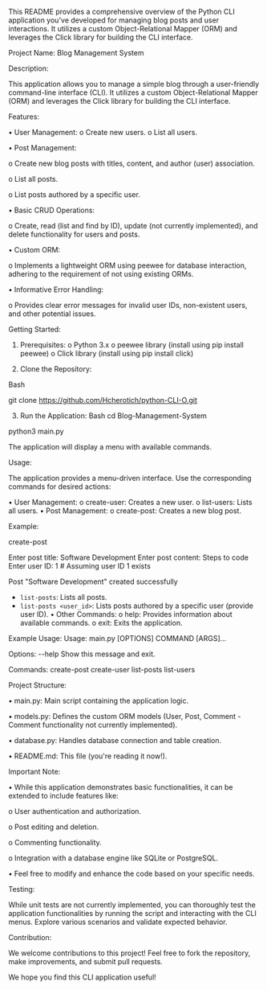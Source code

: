 This README provides a comprehensive overview of the Python CLI application you've developed for managing blog posts and user interactions. 
It utilizes a custom Object-Relational Mapper (ORM) and leverages the Click library for building the CLI interface.


Project Name: Blog Management System

Description:

This application allows you to manage a simple blog through a user-friendly command-line interface (CLI). 
It utilizes a custom Object-Relational Mapper (ORM) and leverages the Click library for building the CLI interface.

Features:

•	User Management: 
o	Create new users.
o	List all users.

•	Post Management: 

o	Create new blog posts with titles, content, and author (user) association.

o	List all posts.

o	List posts authored by a specific user.

•	Basic CRUD Operations: 

o	Create, read (list and find by ID), update (not currently implemented), and delete functionality for users and posts.

•	Custom ORM: 

o	Implements a lightweight ORM using peewee for database interaction, adhering to the requirement of not using existing ORMs.

•	Informative Error Handling: 

o	Provides clear error messages for invalid user IDs, non-existent users, and other potential issues.

Getting Started:

1.	Prerequisites:
o	Python 3.x
o	peewee library (install using pip install peewee)
o	Click library (install using pip install click)

2.	Clone the Repository:

Bash

git clone https://github.com/Hcherotich/python-CLI-O.git

3.	Run the Application:
	Bash
cd Blog-Management-System

python3 main.py

The application will display a menu with available commands.

Usage:

The application provides a menu-driven interface. Use the corresponding commands for desired actions:

•	User Management: 
o	create-user: Creates a new user.
o	list-users: Lists all users.
•	Post Management: 
o	create-post: Creates a new blog post. 

Example:

create-post

Enter post title: Software Development
Enter post content: Steps to code
Enter user ID: 1  # Assuming user ID 1 exists

Post "Software Development" created successfully
* `list-posts`: Lists all posts.
* `list-posts <user_id>`: Lists posts authored by a specific user (provide user ID).
•	Other Commands: 
o	help: Provides information about available commands.
o	exit: Exits the application.

Example Usage:
Usage: main.py [OPTIONS] COMMAND [ARGS]...

Options:
  --help  Show this message and exit.

Commands:
  create-post
  create-user
  list-posts
  list-users

Project Structure:

•	main.py: Main script containing the application logic.

•	models.py: Defines the custom ORM models (User, Post, Comment - Comment functionality not currently implemented).

•	database.py: Handles database connection and table creation.

•	README.md: This file (you're reading it now!).

Important Note:

•	While this application demonstrates basic functionalities, it can be extended to include features like: 

o	User authentication and authorization.

o	Post editing and deletion.

o	Commenting functionality.

o	Integration with a database engine like SQLite or PostgreSQL.

•	Feel free to modify and enhance the code based on your specific needs.

Testing:

While unit tests are not currently implemented, you can thoroughly test the application functionalities by running the script and interacting with the CLI menus. Explore various scenarios and validate expected behavior.

Contribution:

We welcome contributions to this project! Feel free to fork the repository, make improvements, and submit pull requests.


We hope you find this CLI application useful!

